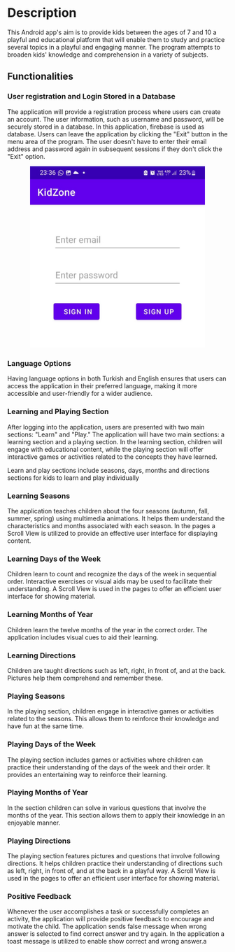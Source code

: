  # Description

This Android app's aim is to provide kids between the ages of 7 and 10 a playful and educational platform that will enable them to study and practice several topics in a playful and engaging manner. 
The program attempts to broaden kids' knowledge and comprehension in a variety of subjects.

 ## Functionalities

### User registration and Login Stored in a Database

The application will provide a registration process where users can create an account. The user information, such as username and password, will be securely stored in a database.
In this application, firebase is used as database.
Users can leave the application by clicking the "Exit" button in the menu area of ​​the program. The user doesn't have to enter their email address and password again in subsequent sessions if they don't click the "Exit" option.

<p align="center">
    <img width="400" src="https://github.com/Benguhan/KidZone/blob/main/Images/login.resized.png" alt="Login">
</p>

### Language Options

Having language options in both Turkish and English ensures that users can access the application in their preferred language, making it more accessible and user-friendly for a wider audience.

### Learning and Playing Section

After logging into the application, users are presented with two main sections: "Learn" and "Play."
The application will have two main sections: a learning section and a playing section. In the learning section, children will engage with educational content, while the playing section will offer interactive games or activities related to the concepts they have learned.

Learn and play sections include seasons, days, months and directions sections for kids to learn and play individually

### Learning Seasons

The application teaches children about the four seasons (autumn, fall, summer, spring) using multimedia animations. It helps them understand the characteristics and months associated with each season.
In the pages a Scroll View is utilized to provide an effective user interface for displaying content.

### Learning Days of the Week

Children learn to count and recognize the days of the week in sequential order. Interactive exercises or visual aids may be used to facilitate their understanding.
A Scroll View is used in the pages to offer an efficient user interface for showing material.

### Learning Months of Year

Children learn the twelve months of the year in the correct order. The application includes visual cues to aid their learning.

### Learning Directions

Children are taught directions such as left, right, in front of, and at the back. Pictures help them comprehend and remember these.

### Playing Seasons

In the playing section, children engage in interactive games or activities related to the seasons. This allows them to reinforce their knowledge and have fun at the same time.

### Playing Days of the Week

The playing section includes games or activities where children can practice their understanding of the days of the week and their order. It provides an entertaining way to reinforce their learning.

### Playing Months of Year

In the section children can solve in various questions that involve the months of the year. This section allows them to apply their knowledge in an enjoyable manner.

### Playing Directions

The playing section features pictures and questions that involve following directions. It helps children practice their understanding of directions such as left, right, in front of, and at the back in a playful way.
A Scroll View is used in the pages to offer an efficient user interface for showing material.

### Positive Feedback

Whenever the user accomplishes a task or successfully completes an activity, the application will provide positive feedback to encourage and motivate the child.
The application sends false message when wrong answer is selected to find correct answer and try again. 
In the application a toast message is utilized to enable show correct and wrong answer.a
